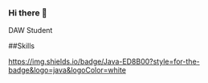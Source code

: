 ### Hi there 👋

<!--
**xPedro86/xPedro86** is a ✨ _special_ ✨ repository because its `README.md` (this file) appears on your GitHub profile. -->

DAW Student

##Skills

https://img.shields.io/badge/Java-ED8B00?style=for-the-badge&logo=java&logoColor=white
